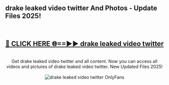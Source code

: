 <h2>drake leaked video twitter And Photos - Update Files 2025!</h2>
<br>
<div align="center">
<h2><a href="https://betterlinks.top/A2PfLJ" rel="nofollow">🔴 CLICK HERE 🌐==►► drake leaked video twitter</a></h2>
<br>
Get drake leaked video twitter and all content. Now you can access all videos and pictures of drake leaked video twitter. New Updated Files 2025!
<br>
<br>
<a href="https://betterlinks.top/A2PfLJ" rel="nofollow" data-target="animated-image.originalLink"><img src="https://i.imgur.com/dJHk4Zq.gif" alt="drake leaked video twitter OnlyFans" style="max-width: 100%; display: inline-block;" data-target="animated-image.originalImage"></a>
</div>
<br>